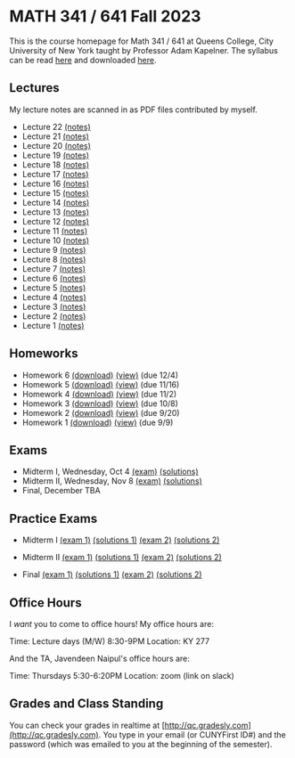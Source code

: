 # MATH 341 / 641 Fall 2023

This is the course homepage for Math 341 / 641 at Queens College, City University of New York taught by Professor Adam Kapelner. The syllabus can be read [here](https://github.com/kapelner/QC_MATH_341_Fall_2023/blob/main/syllabus/syllabus.pdf) and downloaded [here](https://raw.githubusercontent.com/kapelner/QC_MATH_341_Fall_2023/main/syllabus/syllabus.pdf).


## Lectures

My lecture notes are scanned in as PDF files contributed by myself.

<!--
* Lecture 23 [(notes)](https://github.com/kapelner/QC_MATH_341_Fall_2023/blob/main/lectures/lec23.pdf)-->
* Lecture 22 [(notes)](https://github.com/kapelner/QC_MATH_341_Fall_2023/blob/main/lectures/lec22.pdf)
* Lecture 21 [(notes)](https://github.com/kapelner/QC_MATH_341_Fall_2023/blob/main/lectures/lec21.pdf)
* Lecture 20 [(notes)](https://github.com/kapelner/QC_MATH_341_Fall_2023/blob/main/lectures/lec20.pdf)
* Lecture 19 [(notes)](https://github.com/kapelner/QC_MATH_341_Fall_2023/blob/main/lectures/lec19.pdf)
* Lecture 18 [(notes)](https://github.com/kapelner/QC_MATH_341_Fall_2023/blob/main/lectures/lec18.pdf)
* Lecture 17 [(notes)](https://github.com/kapelner/QC_MATH_341_Fall_2023/blob/main/lectures/lec17.pdf)
* Lecture 16 [(notes)](https://github.com/kapelner/QC_MATH_341_Fall_2023/blob/main/lectures/lec16.pdf)
* Lecture 15 [(notes)](https://github.com/kapelner/QC_MATH_341_Fall_2023/blob/main/lectures/lec15.pdf)
* Lecture 14 [(notes)](https://github.com/kapelner/QC_MATH_341_Fall_2023/blob/main/lectures/lec14.pdf)
* Lecture 13 [(notes)](https://github.com/kapelner/QC_MATH_341_Fall_2023/blob/main/lectures/lec13.pdf)
* Lecture 12 [(notes)](https://github.com/kapelner/QC_MATH_341_Fall_2023/blob/main/lectures/lec12.pdf)
* Lecture 11 [(notes)](https://github.com/kapelner/QC_MATH_341_Fall_2023/blob/main/lectures/lec11.pdf)
* Lecture 10 [(notes)](https://github.com/kapelner/QC_MATH_341_Fall_2023/blob/main/lectures/lec10.pdf)
* Lecture 9 [(notes)](https://github.com/kapelner/QC_MATH_341_Fall_2023/blob/main/lectures/lec09.pdf)
* Lecture 8 [(notes)](https://github.com/kapelner/QC_MATH_341_Fall_2023/blob/main/lectures/lec08.pdf)
* Lecture 7 [(notes)](https://github.com/kapelner/QC_MATH_341_Fall_2023/blob/main/lectures/lec07.pdf)
* Lecture 6 [(notes)](https://github.com/kapelner/QC_MATH_341_Fall_2023/blob/main/lectures/lec06.pdf)
* Lecture 5 [(notes)](https://github.com/kapelner/QC_MATH_341_Fall_2023/blob/main/lectures/lec05.pdf)
* Lecture 4 [(notes)](https://github.com/kapelner/QC_MATH_341_Fall_2023/blob/main/lectures/lec04.pdf)
* Lecture 3 [(notes)](https://github.com/kapelner/QC_MATH_341_Fall_2023/blob/main/lectures/lec03.pdf)
* Lecture 2 [(notes)](https://github.com/kapelner/QC_MATH_341_Fall_2023/blob/main/lectures/lec02.pdf)
* Lecture 1 [(notes)](https://github.com/kapelner/QC_MATH_341_Fall_2023/blob/main/lectures/lec01.pdf)


## Homeworks

<!--
* Homework 9 [(download)](https://github.com/kapelner/QC_MATH_341_Fall_2023/blob/main/homeworks/hw09/hw09.pdf?raw=true) [(view)](https://github.com/kapelner/QC_MATH_341_Fall_2023/blob/main/homeworks/hw09/hw09.pdf) (due 12/12)
* Homework 8 [(download)](https://github.com/kapelner/QC_MATH_341_Fall_2023/blob/main/homeworks/hw08/hw08.pdf?raw=true) [(view)](https://github.com/kapelner/QC_MATH_341_Fall_2023/blob/main/homeworks/hw08/hw08.pdf) (due 12/2)
* Homework 7 [(download)](https://github.com/kapelner/QC_MATH_341_Fall_2023/blob/main/homeworks/hw07/hw07.pdf?raw=true) [(view)](https://github.com/kapelner/QC_MATH_341_Fall_2023/blob/main/homeworks/hw07/hw07.pdf) (due 12/12)-->
* Homework 6 [(download)](https://github.com/kapelner/QC_MATH_341_Fall_2023/blob/main/homeworks/hw06/hw06.pdf?raw=true) [(view)](https://github.com/kapelner/QC_MATH_341_Fall_2023/blob/main/homeworks/hw06/hw06.pdf) (due 12/4)
* Homework 5 [(download)](https://github.com/kapelner/QC_MATH_341_Fall_2023/blob/main/homeworks/hw05/hw05.pdf?raw=true) [(view)](https://github.com/kapelner/QC_MATH_341_Fall_2023/blob/main/homeworks/hw05/hw05.pdf) (due 11/16)
* Homework 4 [(download)](https://github.com/kapelner/QC_MATH_341_Fall_2023/blob/main/homeworks/hw04/hw04.pdf?raw=true) [(view)](https://github.com/kapelner/QC_MATH_341_Fall_2023/blob/main/homeworks/hw04/hw04.pdf) (due 11/2)
* Homework 3 [(download)](https://github.com/kapelner/QC_MATH_341_Fall_2023/blob/main/homeworks/hw03/hw03.pdf?raw=true) [(view)](https://github.com/kapelner/QC_MATH_341_Fall_2023/blob/main/homeworks/hw03/hw03.pdf) (due 10/8)
* Homework 2 [(download)](https://github.com/kapelner/QC_MATH_341_Fall_2023/blob/main/homeworks/hw02/hw02.pdf?raw=true) [(view)](https://github.com/kapelner/QC_MATH_341_Fall_2023/blob/main/homeworks/hw02/hw02.pdf) (due 9/20)
* Homework 1 [(download)](https://github.com/kapelner/QC_MATH_341_Fall_2023/blob/main/homeworks/hw01/hw01.pdf?raw=true) [(view)](https://github.com/kapelner/QC_MATH_341_Fall_2023/blob/main/homeworks/hw01/hw01.pdf) (due 9/9)


## Exams

* Midterm I, Wednesday, Oct 4 [(exam)](https://github.com/kapelner/QC_MATH_341_Fall_2023/blob/main/exams/midterm1/midterm1.pdf) [(solutions)](https://github.com/kapelner/QC_MATH_341_Fall_2023/blob/main/exams/midterm1/midterm1_solutions.pdf)
* Midterm II, Wednesday, Nov 8 [(exam)](https://github.com/kapelner/QC_MATH_341_Fall_2023/blob/main/exams/midterm2/midterm2.pdf) [(solutions)](https://github.com/kapelner/QC_MATH_341_Fall_2023/blob/main/exams/midterm2/midterm2_solutions.pdf)
* Final, December TBA

## Practice Exams

* Midterm I [(exam 1)](https://github.com/kapelner/QC_Math_369_Fall_2020/blob/master/exams/midterm1/midterm1.pdf) [(solutions 1)](https://github.com/kapelner/QC_Math_369_Fall_2020/blob/master/exams/midterm1/midterm1_solutions.pdf) [(exam 2)](https://github.com/kapelner/QC_Math_369_Fall_2021/blob/master/exams/midterm1/midterm1.pdf) [(solutions 2)](https://github.com/kapelner/QC_Math_369_Fall_2021/blob/master/exams/midterm1/midterm1_solutions.pdf)

* Midterm II [(exam 1)](https://github.com/kapelner/QC_Math_369_Fall_2020/blob/master/exams/midterm2/midterm2.pdf) [(solutions 1)](https://github.com/kapelner/QC_Math_369_Fall_2020/blob/master/exams/midterm2/midterm2_solutions.pdf) [(exam 2)](https://github.com/kapelner/QC_Math_369_Fall_2021/blob/master/exams/midterm2/midterm2.pdf) [(solutions 2)](https://github.com/kapelner/QC_Math_369_Fall_2021/blob/master/exams/midterm2/midterm2_solutions.pdf) 

* Final [(exam 1)](https://github.com/kapelner/QC_Math_369_Fall_2020/blob/master/exams/final/final.pdf) [(solutions 1)](https://github.com/kapelner/QC_Math_369_Fall_2020/blob/master/exams/final/final_solutions.pdf) [(exam 2)](https://github.com/kapelner/QC_Math_369_Fall_2021/blob/master/exams/final/final.pdf) [(solutions 2)](https://github.com/kapelner/QC_Math_369_Fall_2021/blob/master/exams/final/final_solutions.pdf)

## Office Hours

I *want* you to come to office hours! My office hours are:

Time: Lecture days (M/W) 8:30-9PM
Location: KY 277

And the TA, Javendeen Naipul's office hours are:

Time: Thursdays 5:30-6:20PM
Location: zoom (link on slack)


## Grades and Class Standing

You can check your grades in realtime at [http://qc.gradesly.com](http://qc.gradesly.com). You type in your email (or CUNYFirst ID#) and the password (which was emailed to you at the beginning of the semester).
